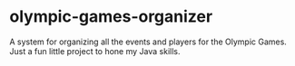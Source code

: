 # olympic-games-organizer
A system for organizing all the events and players for the Olympic Games. Just a fun little project to hone my Java skills.
